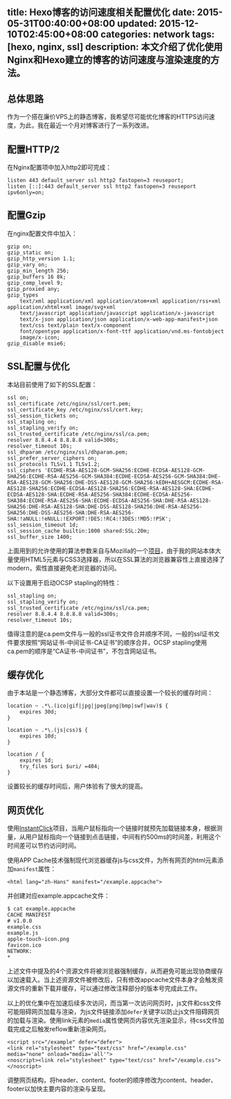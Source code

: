 title: Hexo博客的访问速度相关配置优化
date: 2015-05-31T00:40:00+08:00
updated: 2015-12-10T02:45:00+08:00
categories: network
tags: [hexo, nginx, ssl]
description: 本文介绍了优化使用Nginx和Hexo建立的博客的访问速度与渲染速度的方法。
---

## 总体思路

作为一个搭在廉价VPS上的静态博客，我希望尽可能优化博客的HTTPS访问速度，为此，我在最近一个月对博客进行了一系列改进。

## 配置HTTP/2

在Nginx配置项中加入http2即可完成：

    listen 443 default_server ssl http2 fastopen=3 reuseport;
    listen [::]:443 default_server ssl http2 fastopen=3 reuseport ipv6only=on;

## 配置Gzip

在nginx配置文件中加入：

    gzip on;
    gzip_static on;
    gzip_http_version 1.1;
    gzip_vary on;
    gzip_min_length 256;
    gzip_buffers 16 8k;
    gzip_comp_level 9;
    gzip_proxied any;
    gzip_types
        text/xml application/xml application/atom+xml application/rss+xml application/xhtml+xml image/svg+xml
        text/javascript application/javascript application/x-javascript
        text/x-json application/json application/x-web-app-manifest+json
        text/css text/plain text/x-component
        font/opentype application/x-font-ttf application/vnd.ms-fontobject
        image/x-icon;
    gzip_disable msie6;

## SSL配置与优化

本站目前使用了如下的SSL配置：

    ssl on;
    ssl_certificate /etc/nginx/ssl/cert.pem;
    ssl_certificate_key /etc/nginx/ssl/cert.key;
    ssl_session_tickets on;
    ssl_stapling on;
    ssl_stapling_verify on;
    ssl_trusted_certificate /etc/nginx/ssl/ca.pem;
    resolver 8.8.4.4 8.8.8.8 valid=300s;
    resolver_timeout 10s;
    ssl_dhparam /etc/nginx/ssl/dhparam.pem;
    ssl_prefer_server_ciphers on;
    ssl_protocols TLSv1.1 TLSv1.2;
    ssl_ciphers 'ECDHE-RSA-AES128-GCM-SHA256:ECDHE-ECDSA-AES128-GCM-SHA256:ECDHE-RSA-AES256-GCM-SHA384:ECDHE-ECDSA-AES256-GCM-SHA384:DHE-RSA-AES128-GCM-SHA256:DHE-DSS-AES128-GCM-SHA256:kEDH+AESGCM:ECDHE-RSA-AES128-SHA256:ECDHE-ECDSA-AES128-SHA256:ECDHE-RSA-AES128-SHA:ECDHE-ECDSA-AES128-SHA:ECDHE-RSA-AES256-SHA384:ECDHE-ECDSA-AES256-SHA384:ECDHE-RSA-AES256-SHA:ECDHE-ECDSA-AES256-SHA:DHE-RSA-AES128-SHA256:DHE-RSA-AES128-SHA:DHE-DSS-AES128-SHA256:DHE-RSA-AES256-SHA256:DHE-DSS-AES256-SHA:DHE-RSA-AES256-SHA:!aNULL:!eNULL:!EXPORT:!DES:!RC4:!3DES:!MD5:!PSK';
    ssl_session_timeout 1d;
    ssl_session_cache builtin:1000 shared:SSL:20m;
    ssl_buffer_size 1400;

上面用到的允许使用的算法参数来自与Mozilla的一个[项目](https://mozilla.github.io/server-side-tls/ssl-config-generator/)，由于我的网站本体大量使用HTML5元素与CSS3选择器，所以在SSL算法的浏览器兼容性上直接选择了modern，索性直接避免老浏览器的访问。

以下设置用于启动OCSP stapling的特性：

    ssl_stapling on;
    ssl_stapling_verify on;
    ssl_trusted_certificate /etc/nginx/ssl/ca.pem;
    resolver 8.8.4.4 8.8.8.8 valid=300s;
    resolver_timeout 10s;

值得注意的是ca.pem文件与一般的ssl证书文件合并顺序不同，一般的ssl证书文件要求按照“网站证书-中间证书-CA证书”的顺序合并，OCSP stapling使用ca.pem的顺序是“CA证书-中间证书”，不包含网站证书。

## 缓存优化

由于本站是一个静态博客，大部分文件都可以直接设置一个较长的缓存时间：

    location ~ .*\.(ico|gif|jpg|jpeg|png|bmp|swf|wav)$ {
        expires 30d;
    }

    location ~ .*\.(js|css)$ {
        expires 10d;
    }

    location / {
        expires 1d;
        try_files $uri $uri/ =404;
    }

设置较长的缓存时间后，用户体验有了很大的提高。

## 网页优化

使用[InstantClick](http://instantclick.io)项目，当用户鼠标指向一个链接时就预先加载链接本身，根据测量，从用户鼠标指向一个链接到点击链接，中间有约500ms的时间差，利用这个时间差可以节约访问时间。

使用APP Cache技术强制现代浏览器缓存js与css文件，为所有网页的html元素添加`manifest`属性：

    <html lang="zh-Hans" manifest="/example.appcache">

并创建对应example.appcache文件：

    $ cat example.appcache
    CACHE MANIFEST
    # v1.0.0
    example.css
    example.js
    apple-touch-icon.png
    favicon.ico
    NETWORK:
    *

上述文件中提及的4个资源文件将被浏览器强制缓存，从而避免可能出现协商缓存以加速载入。当上述资源文件被修改后，只有修改appcache文件本身才会触发资源文件的重新下载并缓存，可以通过修改注释部分的版本号完成此工作。

以上的优化集中在加速后续多次访问，而当第一次访问网页时，js文件和css文件可能阻碍网页加载与渲染，为js文件链接添加`defer`关键字以防止js文件阻碍网页的加载与渲染。使用link元素的`media`属性使网页内容优先渲染显示，待css文件加载完成之后触发reflow重新渲染网页。

    <script src="/example" defer="defer">
    <link rel="stylesheet" type="text/css" href="/example.css" media="none" onload="media='all'">
    <noscript><link rel="stylesheet" type="text/css" href="/example.css"></noscript>

调整网页结构，将header、content、footer的顺序修改为content、header、footer以加快主要内容的渲染与呈现。
